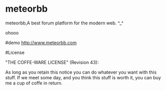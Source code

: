 # meteorbb
meteorbb,A best forum platform for the modern web. ^_^



ohooo


#demo <http://www.meteorbb.com>



#License

"THE COFFE-WARE LICENSE" (Revision 43):

As long as you retain this notice you can do whatever you want with this stuff. If we meet some day, and you think this stuff is worth it, you can buy me a cup of coffe in return.

